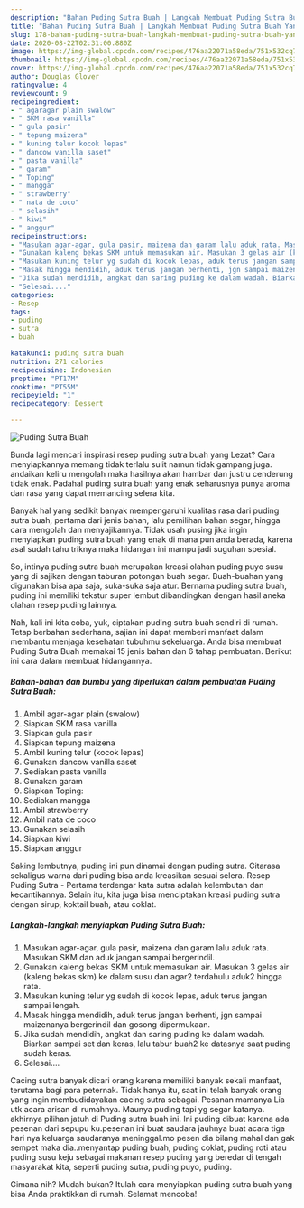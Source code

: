 ```yaml
---
description: "Bahan Puding Sutra Buah | Langkah Membuat Puding Sutra Buah Yang Enak Dan Lezat"
title: "Bahan Puding Sutra Buah | Langkah Membuat Puding Sutra Buah Yang Enak Dan Lezat"
slug: 178-bahan-puding-sutra-buah-langkah-membuat-puding-sutra-buah-yang-enak-dan-lezat
date: 2020-08-22T02:31:00.880Z
image: https://img-global.cpcdn.com/recipes/476aa22071a58eda/751x532cq70/puding-sutra-buah-foto-resep-utama.jpg
thumbnail: https://img-global.cpcdn.com/recipes/476aa22071a58eda/751x532cq70/puding-sutra-buah-foto-resep-utama.jpg
cover: https://img-global.cpcdn.com/recipes/476aa22071a58eda/751x532cq70/puding-sutra-buah-foto-resep-utama.jpg
author: Douglas Glover
ratingvalue: 4
reviewcount: 9
recipeingredient:
- " agaragar plain swalow"
- " SKM rasa vanilla"
- " gula pasir"
- " tepung maizena"
- " kuning telur kocok lepas"
- " dancow vanilla saset"
- " pasta vanilla"
- " garam"
- " Toping"
- " mangga"
- " strawberry"
- " nata de coco"
- " selasih"
- " kiwi"
- " anggur"
recipeinstructions:
- "Masukan agar-agar, gula pasir, maizena dan garam lalu aduk rata. Masukan SKM dan aduk jangan sampai bergerindil."
- "Gunakan kaleng bekas SKM untuk memasukan air. Masukan 3 gelas air (kaleng bekas skm) ke dalam susu dan agar2 terdahulu aduk2 hingga rata."
- "Masukan kuning telur yg sudah di kocok lepas, aduk terus jangan sampai lengah."
- "Masak hingga mendidih, aduk terus jangan berhenti, jgn sampai maizenanya bergerindil dan gosong dipermukaan."
- "Jika sudah mendidih, angkat dan saring puding ke dalam wadah. Biarkan sampai set dan keras, lalu tabur buah2 ke datasnya saat puding sudah keras."
- "Selesai...."
categories:
- Resep
tags:
- puding
- sutra
- buah

katakunci: puding sutra buah 
nutrition: 271 calories
recipecuisine: Indonesian
preptime: "PT17M"
cooktime: "PT55M"
recipeyield: "1"
recipecategory: Dessert

---
```



![Puding Sutra Buah](https://img-global.cpcdn.com/recipes/476aa22071a58eda/751x532cq70/puding-sutra-buah-foto-resep-utama.jpg)

Bunda lagi mencari inspirasi resep puding sutra buah yang Lezat? Cara menyiapkannya memang tidak terlalu sulit namun tidak gampang juga. andaikan keliru mengolah maka hasilnya akan hambar dan justru cenderung tidak enak. Padahal puding sutra buah yang enak seharusnya punya aroma dan rasa yang dapat memancing selera kita.

Banyak hal yang sedikit banyak mempengaruhi kualitas rasa dari puding sutra buah, pertama dari jenis bahan, lalu pemilihan bahan segar, hingga cara mengolah dan menyajikannya. Tidak usah pusing jika ingin menyiapkan puding sutra buah yang enak di mana pun anda berada, karena asal sudah tahu triknya maka hidangan ini mampu jadi suguhan spesial.

So, intinya puding sutra buah merupakan kreasi olahan puding puyo susu yang di sajikan dengan taburan potongan buah segar. Buah-buahan yang digunakan bisa apa saja, suka-suka saja atur. Bernama puding sutra buah, puding ini memiliki tekstur super lembut dibandingkan dengan hasil aneka olahan resep puding lainnya.


Nah, kali ini kita coba, yuk, ciptakan puding sutra buah sendiri di rumah. Tetap berbahan sederhana, sajian ini dapat memberi manfaat dalam membantu menjaga kesehatan tubuhmu sekeluarga. Anda bisa membuat Puding Sutra Buah memakai 15 jenis bahan dan 6 tahap pembuatan. Berikut ini cara dalam membuat hidangannya.

<!--inarticleads1-->

##### Bahan-bahan dan bumbu yang diperlukan dalam pembuatan Puding Sutra Buah:

1. Ambil  agar-agar plain (swalow)
1. Siapkan  SKM rasa vanilla
1. Siapkan  gula pasir
1. Siapkan  tepung maizena
1. Ambil  kuning telur (kocok lepas)
1. Gunakan  dancow vanilla saset
1. Sediakan  pasta vanilla
1. Gunakan  garam
1. Siapkan  Toping:
1. Sediakan  mangga
1. Ambil  strawberry
1. Ambil  nata de coco
1. Gunakan  selasih
1. Siapkan  kiwi
1. Siapkan  anggur


Saking lembutnya, puding ini pun dinamai dengan puding sutra. Citarasa sekaligus warna dari puding bisa anda kreasikan sesuai selera. Resep Puding Sutra - Pertama terdengar kata sutra adalah kelembutan dan kecantikannya. Selain itu, kita juga bisa menciptakan kreasi puding sutra dengan sirup, koktail buah, atau coklat. 

<!--inarticleads2-->

##### Langkah-langkah menyiapkan Puding Sutra Buah:

1. Masukan agar-agar, gula pasir, maizena dan garam lalu aduk rata. Masukan SKM dan aduk jangan sampai bergerindil.
1. Gunakan kaleng bekas SKM untuk memasukan air. Masukan 3 gelas air (kaleng bekas skm) ke dalam susu dan agar2 terdahulu aduk2 hingga rata.
1. Masukan kuning telur yg sudah di kocok lepas, aduk terus jangan sampai lengah.
1. Masak hingga mendidih, aduk terus jangan berhenti, jgn sampai maizenanya bergerindil dan gosong dipermukaan.
1. Jika sudah mendidih, angkat dan saring puding ke dalam wadah. Biarkan sampai set dan keras, lalu tabur buah2 ke datasnya saat puding sudah keras.
1. Selesai....


Cacing sutra banyak dicari orang karena memiliki banyak sekali manfaat, terutama bagi para peternak. Tidak hanya itu, saat ini telah banyak orang yang ingin membudidayakan cacing sutra sebagai. Pesanan mamanya Lia utk acara arisan di rumahnya. Maunya puding tapi yg segar katanya. akhirnya pilihan jatuh di Puding sutra buah ini. Ini puding dibuat karena ada pesenan dari sepupu ku.pesenan ini buat saudara jauhnya buat acara tiga hari nya keluarga saudaranya meninggal.mo pesen dia bilang mahal dan gak sempet maka dia..menyantap puding buah, puding coklat, puding roti atau puding susu keju sebagai makanan resep puding yang beredar di tengah masyarakat kita, seperti puding sutra, puding puyo, puding. 

Gimana nih? Mudah bukan? Itulah cara menyiapkan puding sutra buah yang bisa Anda praktikkan di rumah. Selamat mencoba!
